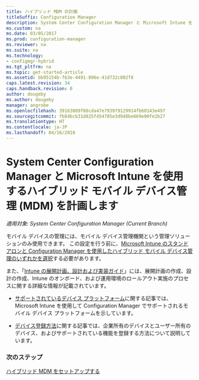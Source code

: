 ```yaml
---
title: ハイブリッド MDM の計画
titleSuffix: Configuration Manager
description: System Center Configuration Manager と Microsoft Intune を使用するハイブリッド モバイル デバイス管理を計画します。
ms.custom: na
ms.date: 03/05/2017
ms.prod: configuration-manager
ms.reviewer: na
ms.suite: na
ms.technology:
- configmgr-hybrid
ms.tgt_pltfrm: na
ms.topic: get-started-article
ms.assetid: bb95154b-f63e-4491-896e-41d732c802f8
caps.latest.revision: 34
caps.handback.revision: 0
author: dougeby
ms.author: dougeby
manager: angrobe
ms.openlocfilehash: 39163089f88cda47e793979129914fb60143e497
ms.sourcegitcommit: fb84bcb31d825f454785e3d9d8be669e00fe2b27
ms.translationtype: HT
ms.contentlocale: ja-JP
ms.lasthandoff: 04/16/2018
---
```

# <a name="plan-for-hybrid-mobile-device-management-mdm-with-system-center-configuration-manager-and-microsoft-intune"></a>System Center Configuration Manager と Microsoft Intune を使用するハイブリッド モバイル デバイス管理 (MDM) を計画します

*適用対象: System Center Configuration Manager (Current Branch)*

モバイル デバイスの管理には、モバイル デバイス管理機関という管理ソリューションのみ使用できます。 この設定を行う前に、[Microsoft Intune のスタンドアロンと Configuration Manager を使用したハイブリッド モバイル デバイス管理のいずれかを選択](../understand/choose-between-standalone-intune-and-hybrid-mobile-device-management.md)する必要があります。

また、「[Intune の展開計画、設計および実装ガイド](https://docs.microsoft.com/intune/plan-design/introduction)」には、展開計画の作成、設計の作成、Intune のオンボード、および運用環境のロールアウト実施のプロセスに関する詳細な情報が記載されています。

- [サポートされているデバイス プラットフォーム](supported-device-platforms-for-hybrid.md)に関する記事では、Microsoft Intune を使用して Configuration Manager でサポートされるモバイル デバイス プラットフォームを示しています。

- [デバイス登録方法](device-enrollment-methods.md)に関する記事では、企業所有のデバイスとユーザー所有のデバイス、およびサポートされている機能を登録する方法について説明しています。


### <a name="next-steps"></a>次のステップ
 [ハイブリッド MDM をセットアップする](../deploy-use/setup-hybrid-mdm.md)
